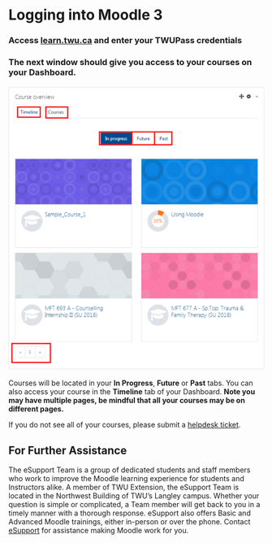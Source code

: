 # Logging into Moodle 3

### Access [learn.twu.ca](https://github.com/TWUOnline/moodlehelp/tree/da8a50cc81bc3773dad5e65262781505a7d47b7c/general/learn.twu.ca) and enter your TWUPass credentials

### The next window should give you access to your courses on your Dashboard.

![](../.gitbook/assets/dashboard.png)

Courses will be located in your **In Progress**, **Future** or **Past** tabs. You can also access your course in the **Timeline** tab of your Dashboard. **Note you may have multiple pages, be mindful that all your courses may be on different pages.**

If you do not see all of your courses, please submit a [helpdesk ticket](https://trinitywestern.teamdynamix.com/TDClient/Requests/TicketRequests/TicketForm.aspx?ID=hRv7mA08DtA_).

## For Further Assistance

The eSupport Team is a group of dedicated students and staff members who work to improve the Moodle learning experience for students and Instructors alike. A member of TWU Extension, the eSupport Team is located in the Northwest Building of TWU’s Langley campus. Whether your question is simple or complicated, a Team member will get back to you in a timely manner with a thorough response. eSupport also offers Basic and Advanced Moodle trainings, either in-person or over the phone. Contact [eSupport](https://trinitywestern.teamdynamix.com/TDClient/Requests/ServiceDet?ID=16141) for assistance making Moodle work for you.


